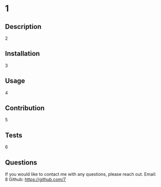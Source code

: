 
  
  # 1

  ## Description
  2

  ## Installation
  3

  ## Usage
  4

  ## Contribution
  5

  ## Tests
  6

  ## Questions
  If you would like to contact me with any questions, please reach out.
  Email: 8
  Github: https://github.com/7
